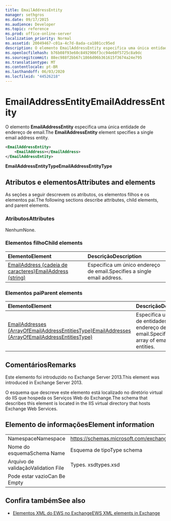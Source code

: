 ```yaml
---
title: EmailAddressEntity
manager: sethgros
ms.date: 09/17/2015
ms.audience: Developer
ms.topic: reference
ms.prod: office-online-server
localization_priority: Normal
ms.assetid: 20049467-c01a-4c7d-8ada-ca1801cc95ed
description: O elemento EmailAddressEntity especifica uma única entidade de endereço de email.
ms.openlocfilehash: b76b08f93e60c8492906f3cc94e60f5725c8a9dc
ms.sourcegitcommit: 88ec988f2bb67c1866d06b361615f3674a24e795
ms.translationtype: MT
ms.contentlocale: pt-BR
ms.lasthandoff: 06/03/2020
ms.locfileid: "44526218"
---
```

# <a name="emailaddressentity"></a><span data-ttu-id="38505-103">EmailAddressEntity</span><span class="sxs-lookup"><span data-stu-id="38505-103">EmailAddressEntity</span></span>

<span data-ttu-id="38505-104">O elemento **EmailAddressEntity** especifica uma única entidade de endereço de email.</span><span class="sxs-lookup"><span data-stu-id="38505-104">The **EmailAddressEntity** element specifies a single email address entity.</span></span> 
  
```XML
<EmailAddressEntity>
    <EmailAddress></EmailAddress>
</EmailAddressEntity>
```

 <span data-ttu-id="38505-105">**EmailAddressEntityType**</span><span class="sxs-lookup"><span data-stu-id="38505-105">**EmailAddressEntityType**</span></span>
## <a name="attributes-and-elements"></a><span data-ttu-id="38505-106">Atributos e elementos</span><span class="sxs-lookup"><span data-stu-id="38505-106">Attributes and elements</span></span>

<span data-ttu-id="38505-107">As seções a seguir descrevem os atributos, os elementos filhos e os elementos pai.</span><span class="sxs-lookup"><span data-stu-id="38505-107">The following sections describe attributes, child elements, and parent elements.</span></span>
  
### <a name="attributes"></a><span data-ttu-id="38505-108">Atributos</span><span class="sxs-lookup"><span data-stu-id="38505-108">Attributes</span></span>

<span data-ttu-id="38505-109">Nenhum</span><span class="sxs-lookup"><span data-stu-id="38505-109">None.</span></span>
  
### <a name="child-elements"></a><span data-ttu-id="38505-110">Elementos filho</span><span class="sxs-lookup"><span data-stu-id="38505-110">Child elements</span></span>

|<span data-ttu-id="38505-111">**Elemento**</span><span class="sxs-lookup"><span data-stu-id="38505-111">**Element**</span></span>|<span data-ttu-id="38505-112">**Descrição**</span><span class="sxs-lookup"><span data-stu-id="38505-112">**Description**</span></span>|
|:-----|:-----|
|[<span data-ttu-id="38505-113">EmailAddress (cadeia de caracteres)</span><span class="sxs-lookup"><span data-stu-id="38505-113">EmailAddress (string)</span></span>](emailaddress-string.md) <br/> |<span data-ttu-id="38505-114">Especifica um único endereço de email.</span><span class="sxs-lookup"><span data-stu-id="38505-114">Specifies a single email address.</span></span>  <br/> |
   
### <a name="parent-elements"></a><span data-ttu-id="38505-115">Elementos pai</span><span class="sxs-lookup"><span data-stu-id="38505-115">Parent elements</span></span>

|<span data-ttu-id="38505-116">**Elemento**</span><span class="sxs-lookup"><span data-stu-id="38505-116">**Element**</span></span>|<span data-ttu-id="38505-117">**Descrição**</span><span class="sxs-lookup"><span data-stu-id="38505-117">**Description**</span></span>|
|:-----|:-----|
|[<span data-ttu-id="38505-118">EmailAddresses (ArrayOfEmailAddressEntitiesType)</span><span class="sxs-lookup"><span data-stu-id="38505-118">EmailAddresses (ArrayOfEmailAddressEntitiesType)</span></span>](emailaddresses-arrayofemailaddressentitiestype.md) <br/> |<span data-ttu-id="38505-119">Especifica uma matriz de entidades de endereço de email.</span><span class="sxs-lookup"><span data-stu-id="38505-119">Specifies an array of email address entities.</span></span>  <br/> |
   
## <a name="remarks"></a><span data-ttu-id="38505-120">Comentários</span><span class="sxs-lookup"><span data-stu-id="38505-120">Remarks</span></span>

<span data-ttu-id="38505-121">Este elemento foi introduzido no Exchange Server 2013.</span><span class="sxs-lookup"><span data-stu-id="38505-121">This element was introduced in Exchange Server 2013.</span></span>
  
<span data-ttu-id="38505-122">O esquema que descreve este elemento está localizado no diretório virtual do IIS que hospeda os Serviços Web do Exchange.</span><span class="sxs-lookup"><span data-stu-id="38505-122">The schema that describes this element is located in the IIS virtual directory that hosts Exchange Web Services.</span></span>
  
## <a name="element-information"></a><span data-ttu-id="38505-123">Elemento de informações</span><span class="sxs-lookup"><span data-stu-id="38505-123">Element information</span></span>

|||
|:-----|:-----|
|<span data-ttu-id="38505-124">Namespace</span><span class="sxs-lookup"><span data-stu-id="38505-124">Namespace</span></span>  <br/> |https://schemas.microsoft.com/exchange/services/2006/types  <br/> |
|<span data-ttu-id="38505-125">Nome do esquema</span><span class="sxs-lookup"><span data-stu-id="38505-125">Schema Name</span></span>  <br/> |<span data-ttu-id="38505-126">Esquema de tipo</span><span class="sxs-lookup"><span data-stu-id="38505-126">Type schema</span></span>  <br/> |
|<span data-ttu-id="38505-127">Arquivo de validação</span><span class="sxs-lookup"><span data-stu-id="38505-127">Validation File</span></span>  <br/> |<span data-ttu-id="38505-128">Types. xsd</span><span class="sxs-lookup"><span data-stu-id="38505-128">types.xsd</span></span>  <br/> |
|<span data-ttu-id="38505-129">Pode estar vazio</span><span class="sxs-lookup"><span data-stu-id="38505-129">Can Be Empty</span></span>  <br/> ||
   
## <a name="see-also"></a><span data-ttu-id="38505-130">Confira também</span><span class="sxs-lookup"><span data-stu-id="38505-130">See also</span></span>



- [<span data-ttu-id="38505-131">Elementos XML do EWS no Exchange</span><span class="sxs-lookup"><span data-stu-id="38505-131">EWS XML elements in Exchange</span></span>](ews-xml-elements-in-exchange.md)

